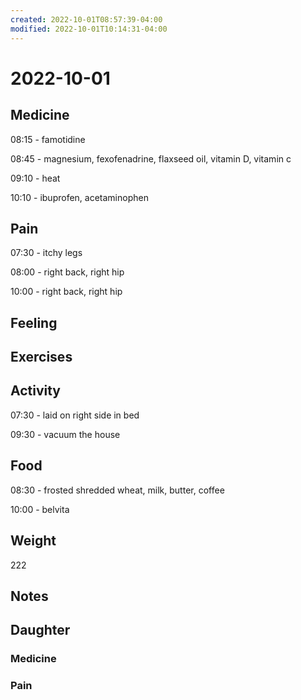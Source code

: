 ```yaml
---
created: 2022-10-01T08:57:39-04:00
modified: 2022-10-01T10:14:31-04:00
---
```


# 2022-10-01

## Medicine

08:15 - famotidine

08:45 - magnesium, fexofenadrine, flaxseed oil, vitamin D, vitamin c 

09:10 - heat

10:10 - ibuprofen, acetaminophen 

## Pain

07:30 - itchy legs

08:00 - right back, right hip

10:00 - right back, right hip

## Feeling


## Exercises


## Activity

07:30 - laid on right side in bed

09:30 - vacuum the house

## Food

08:30 - frosted shredded wheat, milk, butter, coffee 

10:00 - belvita

## Weight

222

## Notes


## Daughter


### Medicine


### Pain
